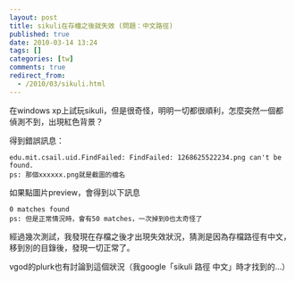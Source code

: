 ```yaml
---
layout: post
title: sikuli在存檔之後就失效 (問題：中文路徑)
published: true
date: 2010-03-14 13:24
tags: []
categories: [tw]
comments: true
redirect_from:
  - /2010/03/sikuli.html
---
```



在windows xp上試玩sikuli，但是很奇怪，明明一切都很順利，怎麼突然一個都偵測不到，出現紅色背景？

得到錯誤訊息：

    edu.mit.csail.uid.FindFailed: FindFailed: 1268625522234.png can't be found.
    ps: 那個xxxxxx.png就是截圖的檔名

如果點圖片preview，會得到以下訊息

    0 matches found
    ps: 但是正常情況時，會有50 matches，一次掉到0也太奇怪了

經過幾次測試，我發現在存檔之後才出現失效狀況，猜測是因為存檔路徑有中文，移到別的目錄後，發現一切正常了。

vgod的plurk也有討論到這個狀況（我google「sikuli 路徑 中文」時才找到的...）

